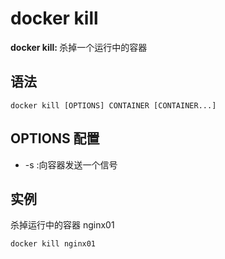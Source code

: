 # docker kill

<b>docker kill: </b>杀掉一个运行中的容器

## 语法

```
docker kill [OPTIONS] CONTAINER [CONTAINER...]
```

## OPTIONS 配置

- -s :向容器发送一个信号

## 实例

杀掉运行中的容器 nginx01

```
docker kill nginx01
```
